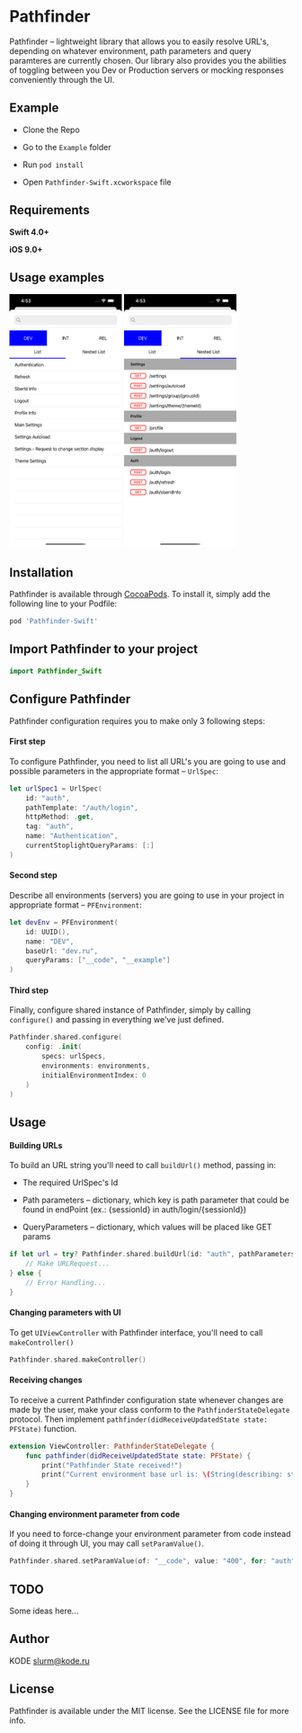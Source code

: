 # Pathfinder

Pathfinder – lightweight library that allows you to easily resolve URL's, depending on whatever environment, path parameters and query paramteres are currently chosen. Our library also provides you the abilities of toggling between you Dev or Production servers or mocking responses conveniently through the UI.

## Example
- Clone the Repo

- Go to the `Example` folder

- Run `pod install`

- Open `Pathfinder-Swift.xcworkspace` file

## Requirements
**Swift 4.0+**

**iOS 9.0+**

## Usage examples
<img src="Screenshots/Simulator_Screen_Shot_-_iPhone_12_Pro_Max_-_2021-07-19_at_16.53.04.png" width="200" height="450">
<img src="Screenshots/Simulator_Screen_Shot_-_iPhone_12_Pro_Max_-_2021-07-19_at_16.53.10.png" width="200" height="450">

## Installation

Pathfinder is available through [CocoaPods](https://cocoapods.org). To install
it, simply add the following line to your Podfile:

```ruby
pod 'Pathfinder-Swift'
```

## Import Pathfinder to your project
```swift
import Pathfinder_Swift
```

## Configure Pathfinder
Pathfinder configuration requires you to make only 3 following steps: 
#### First step
To configure Pathfinder, you need to list all URL's you are going to use and possible parameters in the appropriate format – `UrlSpec`:
```swift
let urlSpec1 = UrlSpec(
    id: "auth",
    pathTemplate: "/auth/login",
    httpMethod: .get,
    tag: "auth",
    name: "Authentication",
    currentStoplightQueryParams: [:]
)
```
#### Second step
Describe all environments (servers) you are going to use in your project in appropriate format – `PFEnvironment`:
```swift
let devEnv = PFEnvironment(
    id: UUID(),
    name: "DEV",
    baseUrl: "dev.ru",
    queryParams: ["__code", "__example"]
)
```

#### Third step
Finally, configure shared instance of Pathfinder, simply by calling `configure()` and passing in everything we've just defined.
```swift
Pathfinder.shared.configure(
    config: .init(
        specs: urlSpecs,
        environments: environments,
        initialEnvironmentIndex: 0
    )
)
```

## Usage
#### Building URLs
To build an URL string you'll need to call `buildUrl()` method, passing in:
- The required UrlSpec's Id

- Path parameters – dictionary, which key is path parameter that could be found in endPoint (ex.: {sessionId} in auth/login/{sessionId})

- QueryParameters – dictionary, which values will be placed like GET params 
```swift
if let url = try? Pathfinder.shared.buildUrl(id: "auth", pathParameters: [:], queryParameters: [:]) {
    // Make URLRequest...
} else {
    // Error Handling...
}
```

#### Changing parameters with UI
To get `UIViewController` with Pathfinder interface, you'll need to call `makeController()`
```swift
Pathfinder.shared.makeController()
```

#### Receiving changes
To receive a current Pathfinder configuration state whenever changes are made by the user, make your class conform to the `PathfinderStateDelegate` protocol. Then implement `pathfinder(didReceiveUpdatedState state: PFState)` function.
```swift
extension ViewController: PathfinderStateDelegate {
    func pathfinder(didReceiveUpdatedState state: PFState) {
        print("Pathfinder State received!")
        print("Current environment base url is: \(String(describing: state.currentEnvironment?.baseUrl))\n")
    }
}
```

#### Changing environment parameter from code
If you need to force-change your environment parameter from code instead of doing it through UI, you may call `setParamValue()`.
```swift
Pathfinder.shared.setParamValue(of: "__code", value: "400", for: "auth")
```

## TODO
Some ideas here...

## Author
KODE slurm@kode.ru

## License

Pathfinder is available under the MIT license. See the LICENSE file for more info.

